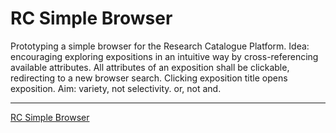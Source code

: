 # RC Simple Browser

Prototyping a simple browser for the Research Catalogue Platform. Idea: encouraging exploring expositions in an intuitive way by cross-referencing available attributes. All attributes of an exposition shall be clickable, redirecting to a new browser search. Clicking exposition title opens exposition. Aim: variety, not selectivity. or, not and. 

-------

[RC Simple Browser](https://www.danielepozzi.com/rc-simple/)